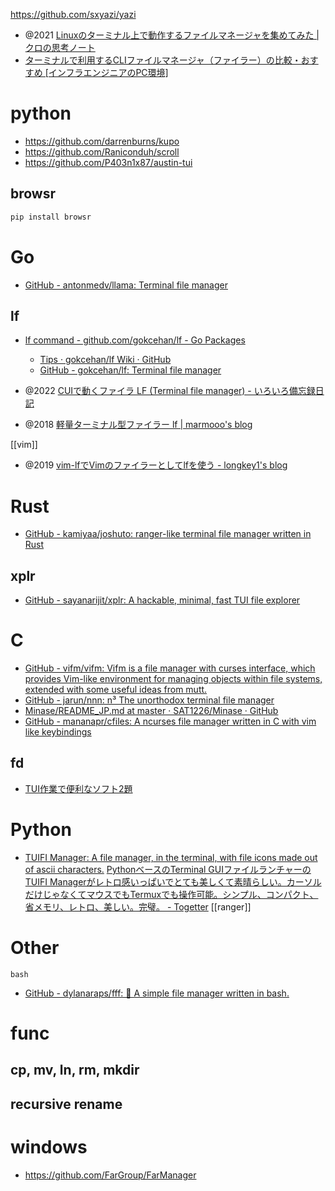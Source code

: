https://github.com/sxyazi/yazi

- @2021 [Linuxのターミナル上で動作するファイルマネージャを集めてみた | クロの思考ノート](http://note.kurodigi.com/terminal-file-manager/)
- [ターミナルで利用するCLIファイルマネージャ（ファイラー）の比較・おすすめ [インフラエンジニアのPC環境]](https://pc.oreda.net/software/filer/terminal)

# python

- https://github.com/darrenburns/kupo
- https://github.com/Raniconduh/scroll
- https://github.com/P403n1x87/austin-tui

## browsr

```sh
pip install browsr
```

# Go

- [GitHub - antonmedv/llama: Terminal file manager](https://github.com/antonmedv/llama)

## lf

- [lf command - github.com/gokcehan/lf - Go Packages](https://pkg.go.dev/github.com/gokcehan/lf)

  - [Tips · gokcehan/lf Wiki · GitHub](https://github.com/gokcehan/lf/wiki/Tips)
  - [GitHub - gokcehan/lf: Terminal file manager](https://github.com/gokcehan/lf)

- @2022 [CUIで動くファイラ LF (Terminal file manager) - いろいろ備忘録日記](https://devlights.hatenablog.com/entry/2022/01/21/073000)
- @2018 [軽量ターミナル型ファイラー lf | marmooo's blog](https://marmooo.blogspot.com/2018/04/lf.html)

[[vim]]

- @2019 [vim-lfでVimのファイラーとしてlfを使う - longkey1's blog](https://blog.longkey1.net/2019/10/19/vim-lf/)

# Rust

- [GitHub - kamiyaa/joshuto: ranger-like terminal file manager written in Rust](https://github.com/kamiyaa/joshuto)

## xplr

- [GitHub - sayanarijit/xplr: A hackable, minimal, fast TUI file explorer](https://github.com/sayanarijit/xplr)

# C

- [GitHub - vifm/vifm: Vifm is a file manager with curses interface, which provides Vim-like environment for managing objects within file systems, extended with some useful ideas from mutt.](https://github.com/vifm/vifm)
- [GitHub - jarun/nnn: n³ The unorthodox terminal file manager](https://github.com/jarun/nnn)
- [Minase/README_JP.md at master · SAT1226/Minase · GitHub](https://github.com/SAT1226/Minase/blob/master/README_JP.md)
- [GitHub - mananapr/cfiles: A ncurses file manager written in C with vim like keybindings](https://github.com/mananapr/cfiles)

## fd

- [TUI作業で便利なソフト2題](https://www.slideshare.net/shimadah/tui2)

# Python

- [TUIFI Manager: A file manager, in the terminal, with file icons made out of ascii characters.](https://lunduke.substack.com/p/tuifi-manager-a-file-manager-in-the)
  [PythonベースのTerminal GUIファイルランチャーのTUIFI Managerがレトロ感いっぱいでとても美しくて素晴らしい。カーソルだけじゃなくてマウスでもTermuxでも操作可能。シンプル、コンパクト、省メモリ、レトロ、美しい。完璧。 - Togetter](https://togetter.com/li/2031257)
  [[ranger]]

# Other

`bash`

- [GitHub - dylanaraps/fff: 📁 A simple file manager written in bash.](https://github.com/dylanaraps/fff)

# func

## cp, mv, ln, rm, mkdir

## recursive rename

# windows

- https://github.com/FarGroup/FarManager
